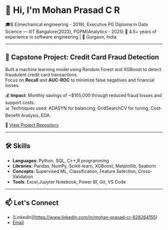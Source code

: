 # 👋 Hi, I'm Mohan Prasad C R

🎓B.E(mechanical engineering - 2019), Executive PG Diploma in Data Science — IIIT Bangalore(2023), PGPM(Analytics - 2025)
💼 4.5+ years of experience in software engineering |
📍 Gurgaon, India

---

## 🧠 Capstone Project: Credit Card Fraud Detection

Built a machine learning model using Random Forest and XGBoost to detect fraudulent credit card transactions.  
Focus on **Recall** and **AUC-ROC** to minimize false negatives and financial losses.

💰 **Impact**: Monthly savings of ~$105,000 through reduced fraud losses and support costs.  
📊 Techniques used: ADASYN for balancing, GridSearchCV for tuning, Cost-Benefit Analysis, EDA.

🔗 [View Project Repository](https://github.com/MohanPrasadCR/credit-card-fraud-detection)

---

## 🛠️ Skills

- **Languages**: Python, SQL, C++,R programming
- **Libraries**: Pandas, NumPy, Scikit-learn, XGBoost, Matplotlib, Seaborn
- **Concepts**: Supervised ML, Classification, Feature Selection, Cross-Validation
- **Tools**: Excel,Jupyter Notebook, Power BI, Git, VS Code

---

## 📫 Let's Connect

- [LinkedIn][https://www.linkedin.com/in/mohan-prasad-cr-828264155)
- [Email](mohan1331998@gmail.com)
